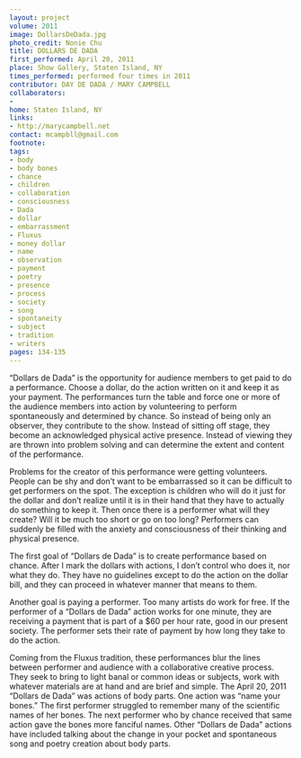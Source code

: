 ```yaml
---
layout: project
volume: 2011
image: DollarsDeDada.jpg
photo_credit: Nonie Chu
title: DOLLARS DE DADA
first_performed: April 20, 2011
place: Show Gallery, Staten Island, NY
times_performed: performed four times in 2011
contributor: DAY DE DADA / MARY CAMPBELL
collaborators:
- 
home: Staten Island, NY
links:
- http://marycampbell.net
contact: mcampbll@gmail.com
footnote: 
tags:
- body
- body bones
- chance
- children
- collaboration
- consciousness
- Dada
- dollar
- embarrassment
- Fluxus
- money dollar
- name
- observation
- payment
- poetry
- presence
- process
- society
- song
- spontaneity
- subject
- tradition
- writers
pages: 134-135
---
```


“Dollars de Dada” is the opportunity for audience members to get paid to do a performance. Choose a dollar, do the action written on it and keep it as your payment. The performances turn the table and force one or more of the audience members into action by volunteering to perform spontaneously and determined by chance. So instead of being only an observer, they contribute to the show. Instead of sitting off stage, they become an acknowledged physical active presence. Instead of viewing they are thrown into problem solving and can determine the extent and content of the performance. 

Problems for the creator of this performance were getting volunteers. People can be shy and don’t want to be embarrassed so it can be difficult to get performers on the spot. The exception is children who will do it just for the dollar and don’t realize until it is in their hand that they have to actually do something to keep it. Then once there is a performer what will they create? Will it be much too short or go on too long? Performers can suddenly be filled with the anxiety and consciousness of their thinking and physical presence.

The first goal of “Dollars de Dada” is to create performance based on chance. After I mark the dollars with actions, I don’t control who does it, nor what they do. They have no guidelines except to do the action on the dollar bill, and they can proceed in whatever manner that means to them. 

Another goal is paying a performer. Too many artists do work for free. If the performer of a “Dollars de Dada” action works for one minute, they are receiving a payment that is part of a $60 per hour rate, good in our present society. The performer sets their rate of payment by how long they take to do the action.

Coming from the Fluxus tradition, these performances blur the lines between performer and audience with a collaborative creative process. They seek to bring to light banal or common ideas or subjects, work with whatever materials are at hand and are brief and simple. The April 20, 2011 “Dollars de Dada” was actions of body parts. One action was “name your bones.” The first performer struggled to remember many of the scientific names of her bones. The next performer who by chance received that same action gave the bones more fanciful names. Other “Dollars de Dada” actions have included talking about the change in your pocket and spontaneous song and poetry creation about body parts.
